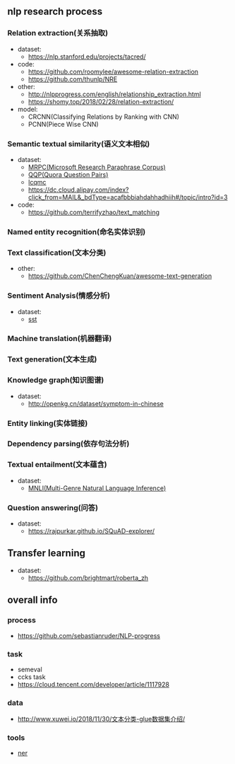 ## nlp research process
### Relation extraction(关系抽取)
- dataset:
  - https://nlp.stanford.edu/projects/tacred/
- code:
  - https://github.com/roomylee/awesome-relation-extraction
  - https://github.com/thunlp/NRE
- other:
  - http://nlpprogress.com/english/relationship_extraction.html
  - https://shomy.top/2018/02/28/relation-extraction/
- model:
  - CRCNN(Classifying Relations by Ranking with CNN)
  - PCNN(Piece Wise CNN)

### Semantic textual similarity(语义文本相似)
- dataset:
  - [MRPC(Microsoft Research Paraphrase Corpus)](https://www.microsoft.com/en-us/download/details.aspx?id=52398)
  - [QQP(Quora Question Pairs)](https://www.quora.com/q/quoradata/First-Quora-Dataset-Release-Question-Pairs)
  - [lcqmc](http://icrc.hitsz.edu.cn/info/1037/1146.htm)
  - https://dc.cloud.alipay.com/index?click_from=MAIL&_bdType=acafbbbiahdahhadhiih#/topic/intro?id=3
- code:
  - https://github.com/terrifyzhao/text_matching
### Named entity recognition(命名实体识别)
### Text classification(文本分类)
- other:
  - https://github.com/ChenChengKuan/awesome-text-generation
### Sentiment Analysis(情感分析)
- dataset:
  - [sst](http://ai.stanford.edu/~amaas/data/sentiment/)
### Machine translation(机器翻译)
### Text generation(文本生成)
### Knowledge graph(知识图谱)
- dataset:
  - http://openkg.cn/dataset/symptom-in-chinese
### Entity linking(实体链接)
### Dependency parsing(依存句法分析)
### Textual entailment(文本蕴含)
- dataset:
  - [MNLI(Multi-Genre Natural Language Inference)](http://www.nyu.edu/projects/bowman/multinli/)
### Question answering(问答)
- dataset:
  - https://rajpurkar.github.io/SQuAD-explorer/
## Transfer learning
- dataset:
  - https://github.com/brightmart/roberta_zh
## overall info
### process
- https://github.com/sebastianruder/NLP-progress
### task
- semeval
- ccks task
- https://cloud.tencent.com/developer/article/1117928
### data
- http://www.xuwei.io/2018/11/30/文本分类-glue数据集介绍/
### tools
- [ner](https://rasahq.github.io/rasa-nlu-trainer/)
